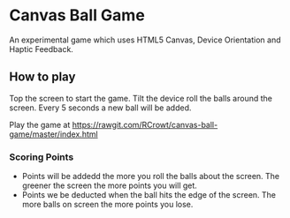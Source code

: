 # Canvas Ball Game
An experimental game which uses HTML5 Canvas, Device Orientation and Haptic Feedback. 

## How to play
Top the screen to start the game. Tilt the device roll the balls around the screen. Every 5 seconds a new ball will be added.

Play the game at https://rawgit.com/RCrowt/canvas-ball-game/master/index.html

### Scoring Points
- Points will be addedd the more you roll the balls about the screen. The greener the screen the more points you will get.
- Points we be deducted when the ball hits the edge of the screen. The more balls on screen the more points you lose.
